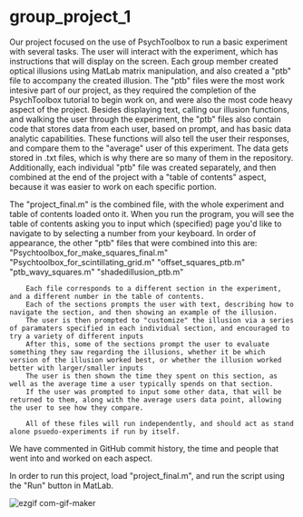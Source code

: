 # group_project_1

Our project focused on the use of PsychToolbox to run a basic experiment with several tasks. 
The user will interact with the experiment, which has instructions that will display on the screen.
Each group member created optical illusions using MatLab matrix manipulation, and also created a "ptb" file to accompany the created illusion. 
  The "ptb" files were the most work intesive part of our project, as they required the completion of the PsychToolbox tutorial to begin work on, and were also the most code heavy aspect of the project.
  Besides displaying text, calling our illusion functions, and walking the user through the experiment, the "ptb" files also contain code that stores data from each user, based on prompt, and has basic data analytic capabilities. 
  These functions will also tell the user their responses, and compare them to the "average" user of this experiment. 
  The data gets stored in .txt files, which is why there are so many of them in the repository. 
  Additionally, each individual "ptb" file was created separately, and then combined at the end of the project with a "table of contents" aspect, because it was easier to work on each specific portion. 
  
  
  The "project_final.m" is the combined file, with the whole experiment and table of contents loaded onto it.
    When you run the program, you will see the table of contents asking you to input which (specified) page you'd like to navigate to by selecting a number from your keyboard. 
    In order of appearance, the other "ptb" files that were combined into this are:
      "Psychtoolbox_for_make_squares_final.m"
      "Psychtoolbox_for_scintillating_grid.m"
      "offset_squares_ptb.m"
      "ptb_wavy_squares.m"
      "shadedillusion_ptb.m"
      
        Each file corresponds to a different section in the experiment, and a different number in the table of contents. 
        Each of the sections prompts the user with text, describing how to navigate the section, and then showing an example of the illusion. 
        The user is then prompted to "customize" the illusion via a series of paramaters specified in each individual section, and encouraged to try a variety of different inputs
        After this, some of the sections prompt the user to evaluate something they saw regarding the illusions, whether it be which version of the illusion worked best, or whether the illusion worked better with larger/smaller inputs
        The user is then shown the time they spent on this section, as well as the average time a user typically spends on that section.
        If the user was prompted to input some other data, that will be returned to them, along with the average users data point, allowing the user to see how they compare. 
      
        All of these files will run independently, and should act as stand alone psuedo-experiments if run by itself. 
      
  We have commented in GitHub commit history, the time and people that went into and worked on each aspect. 
  
  In order to run this project, load "project_final.m", and run the script using the "Run" button in MatLab.
  
  
  ![ezgif com-gif-maker](https://user-images.githubusercontent.com/65748386/110715395-2728cd00-81d3-11eb-8a09-5b08ae2a6b6f.gif)

